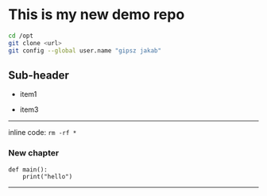 # This is my new demo repo

```bash
cd /opt
git clone <url>
git config --global user.name "gipsz jakab"
```

## Sub-header
- item1

- item3


---

inline code: `rm -rf *`

### New chapter
```pyton
def main():
    print("hello")
```

---